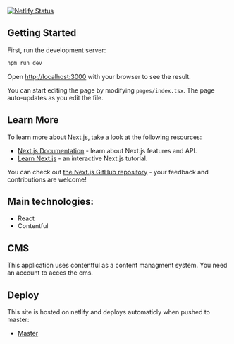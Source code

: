 [![Netlify Status](https://api.netlify.com/api/v1/badges/e4e462fb-cd0d-4ec5-9ace-311fec629f5e/deploy-status)](https://app.netlify.com/sites/ifi-rom/deploys)

## Getting Started

First, run the development server:

```bash
npm run dev
```

Open [http://localhost:3000](http://localhost:3000) with your browser to see the result.

You can start editing the page by modifying `pages/index.tsx`. The page auto-updates as you edit the file.

## Learn More

To learn more about Next.js, take a look at the following resources:

- [Next.js Documentation](https://nextjs.org/docs) - learn about Next.js features and API.
- [Learn Next.js](https://nextjs.org/learn) - an interactive Next.js tutorial.

You can check out [the Next.js GitHub repository](https://github.com/vercel/next.js/) - your feedback and contributions are welcome!

## Main technologies:

- React
- Contentful

## CMS

This application uses contentful as a content managment system. You need an account to acces the cms.

## Deploy

This site is hosted on netlify and deploys automaticly when pushed to master:

- [Master](https://www.ifirom.no/)
